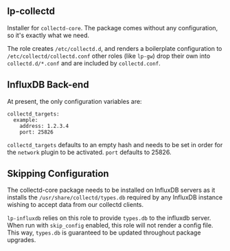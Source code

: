 lp-collectd
---

Installer for `collectd-core`. The package comes without any configuration,
so it's exactly what we need.

The role creates `/etc/collectd.d`, and renders a boilerplate configuration
to `/etc/collectd/collectd.conf` other roles (like `lp-gw`) drop their own
into `collectd.d/*.conf` and are included by `collectd.conf`.

InfluxDB Back-end
---

At present, the only configuration variables are:

```
collectd_targets:
  example:
    address: 1.2.3.4
    port: 25826
```

`collectd_targets` defaults to an empty hash and needs to be set in order for
the `network` plugin to be activated. `port` defaults to 25826.

Skipping Configuration
---

The collectd-core package needs to be installed on InfluxDB servers as it
installs the `/usr/share/collectd/types.db` required by any InfluxDB instance
wishing to accept data from our collectd clients.

`lp-influxdb` relies on this role to provide `types.db` to the influxdb server.
When run with `skip_config` enabled, this role will not render a config file.
This way, `types.db` is guaranteed to be updated throughout package upgrades.
